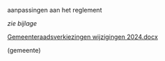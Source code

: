 aanpassingen aan het reglement

*zie bijlage*

[Gemeenteraadsverkiezingen wijzigingen 2024.docx](https://github.com/groenwaasmunster/gwdocs/files/12806915/Gemeenteraadsverkiezingen.wijzigingen.2024.docx)

(gemeente)
